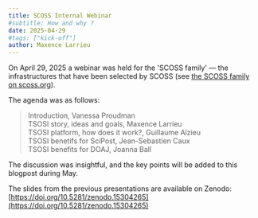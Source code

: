 ```yaml
---
title: SCOSS Internal Webinar
#subtitle: How and why ?
date: 2025-04-29
#tags: ["kick-off"]
author: Maxence Larrieu
---
```




On April 29, 2025 a webinar was held for the 'SCOSS family' — the infrastructures that have been selected by SCOSS (see [the SCOSS family on scoss.org](https://scoss.org/what-is-scoss/scossfamily/)). 

The agenda was as follows:


> Introduction, Vanessa Proudman<br />
TSOSI story, ideas and goals, Maxence Larrieu <br />
TSOSI platform, how does it work?, Guillaume Alzieu <br />
TSOSI benetifs for SciPost, Jean-Sebastien Caux <br />
TSOSI benefits for DOAJ, Joanna Ball <br />


The discussion was insightful, and the key points will be added to this blogpost during May.

The slides from the previous presentations are available on Zenodo: [https://doi.org/10.5281/zenodo.15304265](https://doi.org/10.5281/zenodo.15304265)



